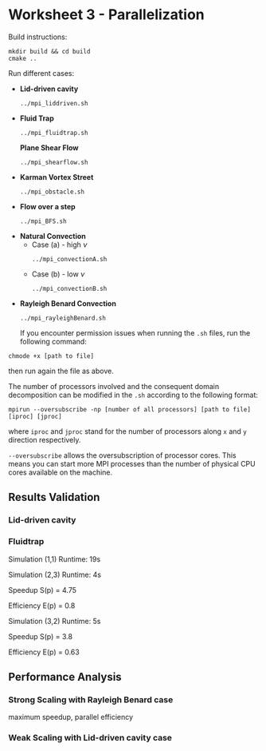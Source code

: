 # Worksheet 3 - Parallelization

Build instructions:

```shell
mkdir build && cd build
cmake ..
```

Run different cases:

- **Lid-driven cavity**
  ```shell
  ../mpi_liddriven.sh
  ```
- **Fluid Trap**
  ```shell
  ../mpi_fluidtrap.sh
  ```
  **Plane Shear Flow**
  ```shell
  ../mpi_shearflow.sh
  ```
- **Karman Vortex Street**
  ```shell
  ../mpi_obstacle.sh
  ```
- **Flow over a step**
  ```shell
  ../mpi_BFS.sh
  ```
- **Natural Convection**
  - Case (a) - high $\nu$
    ```shell
    ../mpi_convectionA.sh
    ```
  - Case (b) - low $\nu$
    ```shell
    ../mpi_convectionB.sh
    ```
- **Rayleigh Benard Convection**
  ```shell
  ../mpi_rayleighBenard.sh
  ```
  If you encounter permission issues when running the `.sh` files, run the following command:

```
chmode +x [path to file]
```

then run again the file as above.

The number of processors involved and the consequent domain decomposition can be modified in the `.sh` according to the following format:

```
mpirun --oversubscribe -np [number of all processors] [path to file] [iproc] [jproc]
```

where `iproc` and `jproc` stand for the number of processors along `x` and `y` direction respectively.

`--oversubscribe` allows the oversubscription of processor cores. This means you can start more MPI processes than the number of physical CPU cores available on the machine.

## Results Validation

### Lid-driven cavity

### Fluidtrap

Simulation (1,1) Runtime: 19s

Simulation (2,3) Runtime: 4s

Speedup S(p) = 4.75

Efficiency E(p) = 0.8

Simulation (3,2) Runtime: 5s

Speedup S(p) = 3.8

Efficiency E(p) = 0.63

## Performance Analysis

### Strong Scaling with Rayleigh Benard case

maximum speedup, parallel efficiency

### Weak Scaling with Lid-driven cavity case
